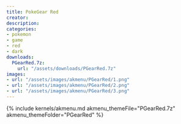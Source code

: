 ```yaml
---
title: PokeGear Red
creator: 
description: 
categories:
- pokemon
- game
- red
- dark
downloads:
  PGearRed.7z:
    url: "/assets/downloads/PGearRed.7z"
images:
- url: "/assets/images/akmenu/PGearRed/1.png"
- url: "/assets/images/akmenu/PGearRed/2.png"
- url: "/assets/images/akmenu/PGearRed/3.png"
---
```


{% include kernels/akmenu.md akmenu_themeFile="PGearRed.7z" akmenu_themeFolder="PGearRed" %}
